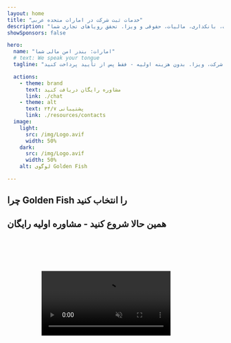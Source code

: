 ```yaml
---
layout: home
title: "خدمات ثبت شرکت در امارات متحده عربی"
description: "خدمات تخصصی ثبت و پشتیبانی شرکت در امارات. راه‌حل‌های ثبت شرکت، بانکداری، مالیات، حقوقی و ویزا. تحقق رویاهای تجاری شما."
showSponsors: false

hero:
  name: "امارات: بندر امن مالی شما"
  # text: We speak your tongue
  tagline: "پشتیبانی کامل کسب و کار: بانکداری، ثبت شرکت، ویزا. بدون هزینه اولیه - فقط پس از تأیید پرداخت کنید."

  actions:
    - theme: brand
      text: مشاوره رایگان دریافت کنید
      link: ./chat
    - theme: alt
      text: پشتیبانی ۲۴/۷
      link: ./resources/contacts
  image:
    light:
      src: /img/Logo.avif
      width: 50%
    dark:
      src: /img/Logo.avif
      width: 50%
    alt: لوگوی Golden Fish

---
```


<FeatureCards :features="[
  {
    title: 'افتتاح حساب بانکی',
    details: 'به راحتی حساب‌های بانکی تجاری یا شخصی را در بانک‌های معتبر امارات افتتاح کنید.',
    items: [
      'تضمین تأیید حساب بانکی شرکتی',
      'نرخ موفقیت ۹۰٪',
      '**بدون هزینه اولیه** - فقط پس از تأیید پرداخت کنید',
    ],
    linkText: 'بیشتر بخوانید',
    link: './uae-business/offer/banking/',
    icon: {
      light: '/img/iStock-2153786564.avif',
      dark: '/img/iStock-2166793628.avif',
      alt: 'خدمات بانکی'
    }
  },
  {
    title: 'Golden Visa و اقامت',
    details: 'با فرآیندی روان **Golden Visa** امارات را برای اقامت بلندمدت دریافت کنید.',
    items: [
      '**نیازی به ورود به امارات هر ۶ ماه نیست**',
      'نرخ موفقیت ۹۸٪',
      '**بدون هزینه اولیه** - فقط پس از تأیید پرداخت کنید',
    ],
    linkText: 'بیشتر بخوانید',
    link: './uae-business/offer/golden-visa/',
    icon: {
      light: '/img/iStock-1312241253.avif',
      dark: '/img/ILONMASKID.webp',
      alt: 'خدمات ویزا'
    }
  },
  {
    title: 'راهنمای ثبت شرکت',
    details: 'راهنمای کامل ثبت شرکت در Free Zone، offshore، Mainland و شعبه.',
    items: [
      '**مالکیت ۱۰۰٪ خارجی** در Free Zone و Mainland',
      'نرخ مالیات پایین - فقط ۹٪ مالیات شرکتی',
      'بدون کنترل ارزی - بازگشت آسان سرمایه'
    ],
    linkText: 'بیشتر بخوانید',
    link: './uae-business/company-registration/overview',
    icon: {
      light: '/img/iStock-2051326997.avif',
      dark: '/img/iStock-1448478309.jpg',
      alt: 'راهنمای ثبت شرکت'
    }
  },
]" />

<FeatureCards :features="[
  {
    title: 'خدمات انطباق',
    details: 'کارشناسان ما شما را در الزامات پیچیده نظارتی امارات، از جمله گزارش‌های ESR و ثبت UBO راهنمایی می‌کنند.',
    items: [],
    linkText: 'بیشتر بخوانید',
    link: './uae-business/company-registration/ubo',
    icon: {
      light: '/img/iStock-1299393716.avif',
      dark: '/img/iStock-2149731304.avif',
      alt: 'خدمات انطباق'
    }
  },
  {
    title: 'مالیات شرکتی و VAT',
    details: 'مشاوره تخصصی برای اطمینان از انطباق با تعهدات مالیات شرکتی و VAT با سازمان مالیاتی فدرال (FTA).',
    items: [],
    linkText: 'بیشتر بخوانید',
    link: './uae-business/company-registration/accounting-legal',
    icon: {
      light: '/img/iStock-1018285934.avif',
      dark: '/img/iStock-584576538.avif',
      alt: 'خدمات مالیاتی'
    }
  },
  {
    title: 'خدمات حقوقی',
    details: 'تیم حقوقی در مورد قوانین امارات در زمینه ادغام و تملک، بازسازی شرکت، تأمین مالی و حل اختلاف مشاوره می‌دهد.',
    items: [],
    linkText: 'بیشتر بخوانید',
    link: './uae-business/company-registration/Protect-Your-Business',
    icon: {
      light: '/img/iStock-650045508.avif',
      dark: '/img/iStock-1498627598.avif',
      alt: 'خدمات حقوقی'
    }
  },
  {
    title: 'حسابداری و حقوق و دستمزد',
    details: 'حسابداران ما با ارائه خدمات دفترداری، تطبیق حساب، حقوق و دستمزد و پشتیبانی حسابرسی، هزینه‌های استخدام را کاهش می‌دهند.',
    items: [],
    linkText: 'بیشتر بخوانید',
    link: './resources/contacts',
    icon: {
      light: '/img/iStock-1022793868.avif',
      dark: '/img/iStock-1320130292.jpg',
      alt: 'خدمات حسابداری'
    }
  },
]" />

## چرا Golden Fish را انتخاب کنید

<BenefitsList :features="[
{
 icon: '💰',
 title: 'هزینه‌های مبتنی بر موفقیت',
 text: '**بدون پیش پرداخت - فقط پس از تأیید پرداخت کنید.** شفافیت کامل بدون هزینه‌های پنهان.'
},
{
 icon: '🔄',
 title: 'راه‌حل‌های متعدد',
 text: 'دسترسی به بانک‌های داخلی و بین‌المللی. گزینه‌های جایگزین در صورت رد درخواست اولیه.'
},
{
 icon: '🏦',
 title: 'روابط بانکی',
 text: 'مشارکت‌های قوی با بانک‌های اصلی امارات و بین‌المللی. ارسال درخواست به چندین بانک برای افزایش شانس تأیید.'
},
{
 icon: '📊',
 title: 'مدیریت کامل',
 text: 'رسیدگی کامل از مستندسازی تا فعال‌سازی حساب، با به‌روزرسانی‌های هفتگی پیشرفت و ارتباط مستقیم با بانک.'
},
{
 icon: '📝',
 title: 'مستندسازی حرفه‌ای',
 text: 'تیم ما طرح‌های تجاری جامع را آماده می‌کند و تمام مستندات انطباق را مدیریت می‌کند.'
},
{
 icon: '🤝',
 title: 'پشتیبانی مداوم',
 text: 'کمک مستمر در عملیات بانکی و الزامات انطباق پس از افتتاح حساب.'
}
]" />

## همین حالا شروع کنید - مشاوره اولیه رایگان

<div id="contact-form"></div>

<video  autoplay muted playsinline style="padding: 80px" >
  <source src="/img/iStock-2185906461.mp4" type="video/mp4">
</video>

<ContactFormModal formName="Home page" buttonText="دریافت مشاوره رایگان" 
:services="['📝 ثبت شرکت', '🏧 افتتاح حساب بانکی', '🪪 EID و Golden Visa', 'سایر خدمات']"/>

<!-- <br>

# داستان‌های موفقیت

<br>

<ImageGrid :images="[
  { src: '/img/iStock-1945498989.avif', href: './immigration.md', alt: 'مهاجرت به امارات' },
  { src: '/img/iStock-1965736217.avif', href: './immigration.md', alt: 'مهاجرت به امارات' },
]"/> -->